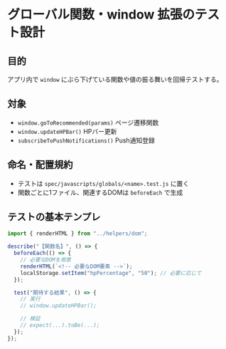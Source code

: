 # グローバル関数・window 拡張のテスト設計

## 目的
アプリ内で `window` にぶら下げている関数や値の振る舞いを回帰テストする。

## 対象
- `window.goToRecommended(params)` ページ遷移関数
- `window.updateHPBar()` HPバー更新
- `subscribeToPushNotifications()` Push通知登録

## 命名・配置規約
- テストは `spec/javascripts/globals/<name>.test.js` に置く
- 関数ごとに1ファイル、関連するDOMは `beforeEach` で生成

## テストの基本テンプレ
```js
import { renderHTML } from "../helpers/dom";

describe("【関数名】", () => {
  beforeEach(() => {
    // 必要なDOMを用意
    renderHTML(`<!-- 必要なDOM要素 -->`);
    localStorage.setItem("hpPercentage", "50"); // 必要に応じて
  });

  test("期待する結果", () => {
    // 実行
    // window.updateHPBar();

    // 検証
    // expect(...).toBe(...);
  });
});
